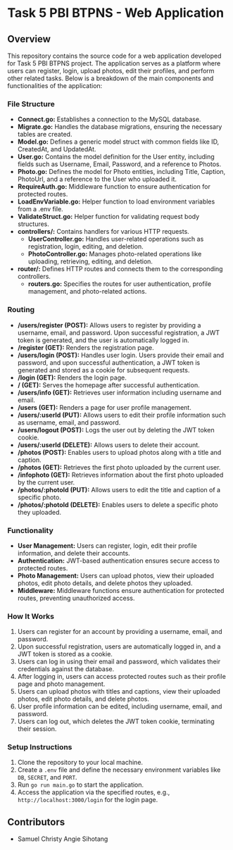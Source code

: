 # Task 5 PBI BTPNS - Web Application

## Overview
This repository contains the source code for a web application developed for Task 5 PBI BTPNS project. The application serves as a platform where users can register, login, upload photos, edit their profiles, and perform other related tasks. Below is a breakdown of the main components and functionalities of the application:

### File Structure
- **Connect.go:** Establishes a connection to the MySQL database.
- **Migrate.go:** Handles the database migrations, ensuring the necessary tables are created.
- **Model.go:** Defines a generic model struct with common fields like ID, CreatedAt, and UpdatedAt.
- **User.go:** Contains the model definition for the User entity, including fields such as Username, Email, Password, and a reference to Photos.
- **Photo.go:** Defines the model for Photo entities, including Title, Caption, PhotoUrl, and a reference to the User who uploaded it.
- **RequireAuth.go:** Middleware function to ensure authentication for protected routes.
- **LoadEnvVariable.go:** Helper function to load environment variables from a .env file.
- **ValidateStruct.go:** Helper function for validating request body structures.
- **controllers/:** Contains handlers for various HTTP requests.
  - **UserController.go:** Handles user-related operations such as registration, login, editing, and deletion.
  - **PhotoController.go:** Manages photo-related operations like uploading, retrieving, editing, and deletion.
- **router/:** Defines HTTP routes and connects them to the corresponding controllers.
  - **routers.go:** Specifies the routes for user authentication, profile management, and photo-related actions.

### Routing
- **/users/register (POST):** Allows users to register by providing a username, email, and password. Upon successful registration, a JWT token is generated, and the user is automatically logged in.
- **/register (GET):** Renders the registration page.
- **/users/login (POST):** Handles user login. Users provide their email and password, and upon successful authentication, a JWT token is generated and stored as a cookie for subsequent requests.
- **/login (GET):** Renders the login page.
- **/ (GET):** Serves the homepage after successful authentication.
- **/users/info (GET):** Retrieves user information including username and email.
- **/users (GET):** Renders a page for user profile management.
- **/users/:userId (PUT):** Allows users to edit their profile information such as username, email, and password.
- **/users/logout (POST):** Logs the user out by deleting the JWT token cookie.
- **/users/:userId (DELETE):** Allows users to delete their account.
- **/photos (POST):** Enables users to upload photos along with a title and caption.
- **/photos (GET):** Retrieves the first photo uploaded by the current user.
- **/infophoto (GET):** Retrieves information about the first photo uploaded by the current user.
- **/photos/:photoId (PUT):** Allows users to edit the title and caption of a specific photo.
- **/photos/:photoId (DELETE):** Enables users to delete a specific photo they uploaded.

### Functionality
- **User Management:** Users can register, login, edit their profile information, and delete their accounts.
- **Authentication:** JWT-based authentication ensures secure access to protected routes.
- **Photo Management:** Users can upload photos, view their uploaded photos, edit photo details, and delete photos they uploaded.
- **Middleware:** Middleware functions ensure authentication for protected routes, preventing unauthorized access.

### How It Works
1. Users can register for an account by providing a username, email, and password.
2. Upon successful registration, users are automatically logged in, and a JWT token is stored as a cookie.
3. Users can log in using their email and password, which validates their credentials against the database.
4. After logging in, users can access protected routes such as their profile page and photo management.
5. Users can upload photos with titles and captions, view their uploaded photos, edit photo details, and delete photos.
6. User profile information can be edited, including username, email, and password.
7. Users can log out, which deletes the JWT token cookie, terminating their session.

### Setup Instructions
1. Clone the repository to your local machine.
2. Create a `.env` file and define the necessary environment variables like `DB`, `SECRET`, and `PORT`.
3. Run `go run main.go` to start the application.
4. Access the application via the specified routes, e.g., `http://localhost:3000/login` for the login page.

## Contributors
- Samuel Christy Angie Sihotang
